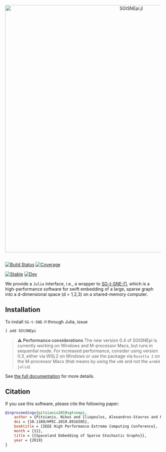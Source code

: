 <div align="center">
    <img src="https://raw.githubusercontent.com/fcdimitr/SGtSNEpi.jl/master/docs/src/assets/logo.png" alt="SGtSNEpi.jl" width="800">
</div>

<br/>

[![Build Status](https://github.com/fcdimitr/SGtSNEpi.jl/workflows/CI/badge.svg)](https://github.com/fcdimitr/SGtSNEpi.jl/actions)
[![Coverage](https://codecov.io/gh/fcdimitr/SGtSNEpi.jl/branch/master/graph/badge.svg)](https://codecov.io/gh/fcdimitr/SGtSNEpi.jl)

[![Stable](https://img.shields.io/badge/docs-stable-blue.svg)](https://fcdimitr.github.io/SGtSNEpi.jl/stable)
[![Dev](https://img.shields.io/badge/docs-dev-blue.svg)](https://fcdimitr.github.io/SGtSNEpi.jl/dev)

We provide a `Julia` interface, i.e., a wrapper to [SG-t-SNE-Π](http://t-sne-pi.cs.duke.edu), which
is a high-performance software for swift embedding of a large, sparse
graph into a d-dimensional space (d = 1,2,3) on a shared-memory
computer.

## Installation

To install `SG-t-SNE-Π` through Julia, issue

```julia
] add SGtSNEpi
```

> :warning: **Performance considerations** The new version 0.4 of SGtSNEpi is currently working on Windows and M-processor Macs, but runs in sequential mode. For increased performance, consider using version 0.3, either via WSL2 on Windows or use the package via `Rosetta 2` on the M-processor Macs (that means by using the `x86` and not the `arm64` `julia`).

See [the full
documentation](https://fcdimitr.github.io/SGtSNEpi.jl/stable) for more
details.

## Citation

If you use this software, please cite the following paper:

```bibtex
@inproceedings{pitsianis2019sgtsnepi,
    author = {Pitsianis, Nikos and Iliopoulos, Alexandros-Stavros and Floros, Dimitris and Sun, Xiaobai},
    doi = {10.1109/HPEC.2019.8916505},
    booktitle = {IEEE High Performance Extreme Computing Conference},
    month = {11},
    title = {{Spaceland Embedding of Sparse Stochastic Graphs}},
    year = {2019}
}
```
